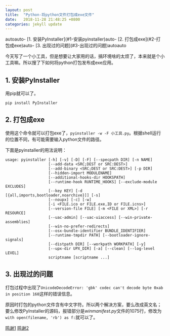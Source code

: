 ```yaml
---
layout: post
title:  "Python-将python文件打包成exe文件"
date:   2018-11-28 21:48:25 +0800
categories: jekyll update
---
```

<!-- TOC -->autoauto- [1. 安装PyInstaller](#1-安装pyinstaller)auto- [2. 打包成exe](#2-打包成exe)auto- [3. 出现过的问题](#3-出现过的问题)autoauto<!-- /TOC -->
今天写了一个小工具，但是想要让大家用的话，搞环境啥的太烦了，本来就是个小工具嘛。所以搜了下如何将python打包发布成exe应用。

## 1. 安装PyInstaller

用pip就可以了。
```
pip install PyInstaller
```

## 2. 打包成exe

使用这个命令就可以打包exe了，``pyinstaller -w -F 小工具.py``。根据shell运行的位置不同，有可能需要输入python文件的路径。

下面是pyinstaller的用法说明：
```
usage: pyinstaller [-h] [-v] [-D] [-F] [--specpath DIR] [-n NAME]
                   [--add-data <SRC;DEST or SRC:DEST>]
                   [--add-binary <SRC;DEST or SRC:DEST>] [-p DIR]
                   [--hidden-import MODULENAME]
                   [--additional-hooks-dir HOOKSPATH]
                   [--runtime-hook RUNTIME_HOOKS] [--exclude-module EXCLUDES]
                   [--key KEY] [-d [{all,imports,bootloader,noarchive}]] [-s]
                   [--noupx] [-c] [-w]
                   [-i <FILE.ico or FILE.exe,ID or FILE.icns>]
                   [--version-file FILE] [-m <FILE or XML>] [-r RESOURCE]
                   [--uac-admin] [--uac-uiaccess] [--win-private-assemblies]
                   [--win-no-prefer-redirects]
                   [--osx-bundle-identifier BUNDLE_IDENTIFIER]
                   [--runtime-tmpdir PATH] [--bootloader-ignore-signals]
                   [--distpath DIR] [--workpath WORKPATH] [-y]
                   [--upx-dir UPX_DIR] [-a] [--clean] [--log-level LEVEL]
                   scriptname [scriptname ...]
```
## 3. 出现过的问题

打包过程中出现了``UnicodeDecodeError: 'gbk' codec can't decode byte 0xab in position 160``这样的错误信息。

原因时打包的python文件含有中文字符。所以两个解决方案，要么改成英文名；要么修改PyInstaller的源码，报错部分是*winmanifest.py*文件的1075行，修改为``with open(filename, 'rb') as f:``就可以了。


[鸣谢1](https://jingyan.baidu.com/article/a378c960b47034b3282830bb.html)
[鸣谢2](https://blog.csdn.net/weixin_42313489/article/details/80470305)
